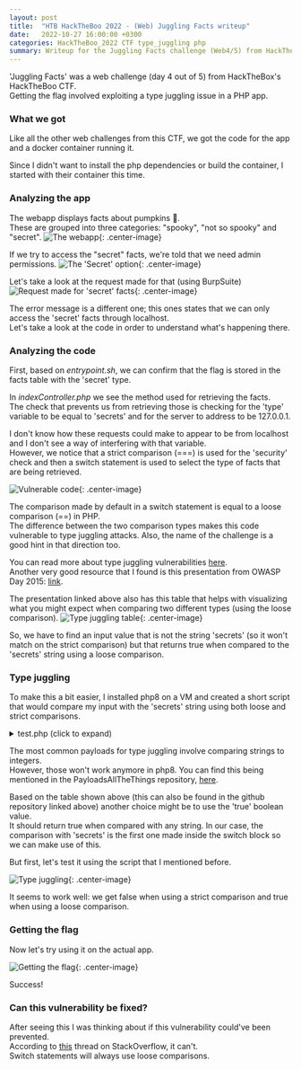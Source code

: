 ```yaml
---
layout: post
title:  "HTB HackTheBoo 2022 - (Web) Juggling Facts writeup"
date:   2022-10-27 16:00:00 +0300
categories: HackTheBoo_2022 CTF type_juggling php
summary: Writeup for the Juggling Facts challenge (Web4/5) from HackTheBoo 2022. This challenge involved exploiting a type juggling vulnerability in a php application.
---
```



'Juggling Facts' was a web challenge (day 4 out of 5) from HackTheBox's HackTheBoo CTF.  
Getting the flag involved exploiting a type juggling issue in a PHP app.

### What we got

Like all the other web challenges from this CTF, we got the code for the app and a docker container running it.  

Since I didn't want to install the php dependencies or build the container, I started with their container this time.  

### Analyzing the app

The webapp displays facts about pumpkins 🎃.  
These are grouped into three categories: "spooky", "not so spooky" and "secret".
![The webapp]({{site.baseurl}}/assets/img/HackTheBoo_2022/juggling_facts/webapp.png){: .center-image}

If we try to access the "secret" facts, we're told that we need admin permissions.
![The 'Secret' option]({{site.baseurl}}/assets/img/HackTheBoo_2022/juggling_facts/webapp_secret.png){: .center-image}

Let's take a look at the request made for that (using BurpSuite)
![Request made for 'secret' facts]({{site.baseurl}}/assets/img/HackTheBoo_2022/juggling_facts/request.png){: .center-image}

The error message is a different one; this ones states that we can only access the 'secret' facts through localhost.  
Let's take a look at the code in order to understand what's happening there.

### Analyzing the code

First, based on *entrypoint.sh*, we can confirm that the flag is stored in the facts table with the 'secret' type.  

In *indexController.php* we see the method used for retrieving the facts.  
The check that prevents us from retrieving those is checking for the 'type' variable to be equal to 'secrets' and for the server to address to be 127.0.0.1.  

I don't know how these requests could make to appear to be from localhost and I don't see a way of interfering with that variable.  
However, we notice that a strict comparison (===) is used for the 'security' check and then a switch statement is used to select the type of facts that are being retrieved.

![Vulnerable code]({{site.baseurl}}/assets/img/HackTheBoo_2022/juggling_facts/vulnerable_code.png){: .center-image}

The comparison made by default in a switch statement is equal to a loose comparison (==) in PHP.  
The difference between the two comparison types makes this code vulnerable to type juggling attacks. Also, the name of the challenge is a good hint in that direction too.

You can read more about type juggling vulnerabilities [here](https://medium.com/swlh/php-type-juggling-vulnerabilities-3e28c4ed5c09).  
Another very good resource that I found is this presentation from OWASP Day 2015: [link](https://owasp.org/www-pdf-archive/PHPMagicTricks-TypeJuggling.pdf).

The presentation linked above also has this table that helps with visualizing what you might expect when comparing two different types (using the loose comparison).
![Type juggling table]({{site.baseurl}}/assets/img/HackTheBoo_2022/juggling_facts/type_juggling_table.png){: .center-image}

So, we have to find an input value that is not the string 'secrets' (so it won't match on the strict comparison) but that returns true when compared to the 'secrets' string using a loose comparison.

### Type juggling

To make this a bit easier, I installed php8 on a VM and created a short script that would compare my input with the 'secrets' string using both loose and strict comparisons.  

<details>
  <summary>test.php (click to expand)</summary>
<p>
{% highlight php %}
<?php

$input = json_decode($argv[1], true);

echo('JSON:' . PHP_EOL);
var_dump($input);
echo(PHP_EOL . 'Type field:' . PHP_EOL);
var_dump($input['type']);

echo(PHP_EOL . 'Loose' . PHP_EOL);
var_dump($input['type'] == 'secrets');

echo(PHP_EOL . 'Strict' . PHP_EOL);
var_dump($input['type'] === 'secrets');

?>
{% endhighlight %}
</p>
</details>

The most common payloads for type juggling involve comparing strings to integers.  
However, those won't work anymore in php8. You can find this being mentioned in the PayloadsAllTheThings repository, [here](https://github.com/swisskyrepo/PayloadsAllTheThings/blob/master/Type%20Juggling/README.md).

Based on the table shown above (this can also be found in the github repository linked above) another choice might be to use the 'true' boolean value.  
It should return true when compared with any string. In our case, the comparison with 'secrets' is the first one made inside the switch block so we can make use of this.

But first, let's test it using the script that I mentioned before.

![Type juggling]({{site.baseurl}}/assets/img/HackTheBoo_2022/juggling_facts/type_juggling.png){: .center-image}

It seems to work well: we get false when using a strict comparison and true when using a loose comparison.


### Getting the flag

Now let's try using it on the actual app.

![Getting the flag]({{site.baseurl}}/assets/img/HackTheBoo_2022/juggling_facts/flag.png){: .center-image}
 
 Success!

### Can this vulnerability be fixed?

After seeing this I was thinking about if this vulnerability could've been prevented.  
According to [this](https://stackoverflow.com/questions/3525614/make-switch-use-comparison-not-comparison-in-php) thread on StackOverflow, it can't.  
Switch statements will always use loose comparisons.  